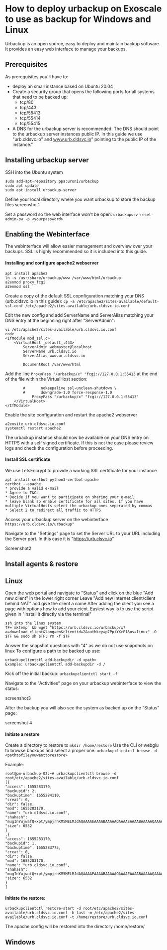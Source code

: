 # How to deploy urbackup on Exoscale to use as backup for Windows and Linux

Urbackup is an open source, easy to deploy and maintain backup software. It provides an easy web interface to manage your backups.

## Prerequisites
As prerequisites you'll have to:
* deploy an small instance based on Ubuntu 20.04
* Create a security group that opens the following ports for all systems that need to be backed up:
  * tcp/80
  * tcp/443
  * tcp/55413
  * tcp/55414
  * tcp/55415
* A DNS for the urbackup server is recommended. The DNS should point to the urbackup server instances public IP. In this guide we use "urb.cldsvc.io" and www.urb.cldsvc.io" pointing to the public IP of the instance."

## Installing urbackup server
SSH into the Ubuntu system
``` 
sudo add-apt-repository ppa:uroni/urbackup  
sudo apt update  
sudo apt install urbackup-server
```

Define your local directory where you want urbackup to store the backup files
screenshot1

Set a password so the web interface won't be open:
`urbackupsrv reset-admin-pw -p <yourpassword>`

## Enabling the Webinterface
The webinterface will allow easier management and overview over your backups. SSL is highly recommended so it is included into this guide.
  
#### Installing and configure apache2 webserver
```
apt install apache2
ln -s /usr/share/urbackup/www /var/www/html/urbackup
a2enmod proxy_fcgi
a2enmod ssl
```
Create a copy of the default SSL copnfiguration matching your DNS (urb.cldsvc.io in this guide):
`cp -a /etc/apache2/sites-available/default-ssl.conf /etc/apache2/sites-available/urb.cldsvc.io.conf`

Edit the new config and add ServerName and ServerAlias matching your DNS entry at the beginning right after "ServerAdmin":
```
vi /etc/apache2/sites-available/urb.cldsvc.io.conf
code
<IfModule mod_ssl.c>
	<VirtualHost _default_:443>
		ServerAdmin webmaster@localhost
		ServerName urb.cldsvc.io
		ServerAlias www.ur.cldsvc.io

		DocumentRoot /var/www/html
```
Add the line `ProxyPass "/urbackup/x" "fcgi://127.0.0.1:55413` at the end of the file within the VirtualHost section:
```
		#		nokeepalive ssl-unclean-shutdown \
		#		downgrade-1.0 force-response-1.0
        	ProxyPass "/urbackup/x" "fcgi://127.0.0.1:55413"
	</VirtualHost>
</IfModule>
```
Enable the site configuration and restart the apache2 webserver
```
a2ensite urb.cldsvc.io.conf
systemctl restart apache2
```
The urbackup instance should now be available on your DNS entry on HTTPS with a self signed certificate. If this is not the case please review logs and check the configuration before proceeding.

#### Install SSL certificate
We use LetsEncrypt to provide a working SSL certificate for your instance
```
apt install certbot python3-certbot-apache
certbot --apache
* provide a valid e-mail
* Agree to T&Cs
* Decide if you want to participate on sharing your e-mail
* leave blank so enable certificate for all sites. If you have multiple VirtualHosts select the urbackup ones seperated by commas
* Select 2 to redirect all traffic to HTTPS
```
 
Access your urbackup server on the webinterface
`https://urb.cldsvc.io/urbackup"`

Navigate to the "Settings" page to set the Server URL to your URL including the Server port. In this case it is "https://urb.clsvc.io"

  Screenshot2
  

## Install agents & restore
  
## Linux
Open the web portal and navigate to "Status" and click on the blue "Add new client" in the lower right corner
Leave "Add new Internet client/client behind NAT" and give the client a name
After adding the client you see a page with options how to add your cient. Easiest way is to use the script given in "Install it directly via the terminal"
```
ssh into the linux system
TF=`mktemp` && wget "https://urb.cldsvc.io/urbackup/x?a=download_client&lang=en&clientid=2&authkey=p7PpiYXrP1&os=linux" -O $TF && sudo sh $TF; rm -f $TF
```
Answer the snapshot questions with "4" as we do not use snapdhots on linux
To configure a path to be backed up use: 
```
urbackupclientctl add-backupdir -d <path>
Example: urbackupclientctl add-backupdir -d /
```
Kick off the initial backup:
`urbackupclientctl start -f`

Navigate to the "Activities" page on your urbackup webinterface to view the status:
  
screenshot3
  
After the backup you will also see the system as backed up on the "Status" page:
  
screenshot 4
  
#### Initiate a restore
Create a directory to restore to
`mkdir /home/restore`
Use the CLI or webgiu to browse backups and select a proper one:
`urbackupclientctl browse -d <pathtofileyouwanttorestore>`

Example: 
```
root@pm-urbackup-02:~# urbackupclientctl browse -d root/etc/apache2/sites-available/urb.cldsvc.io.conf
[{
"access": 1655283170,
"backupid": 2,
"backuptime": 1655284110,
"creat": 0,
"dir": false,
"mod": 1655283170,
"name": "urb.cldsvc.io.conf",
"shahash": "mugInYwjwafQ+xpt/ympjrhKM5MELMJdAQAAAAEAAAABAAAAAQAAAAEAAAABAAAAAQAAAAEAAAABAAAAAQAAAA==",
"size": 6532
}
,{
"access": 1655283170,
"backupid": 1,
"backuptime": 1655283775,
"creat": 0,
"dir": false,
"mod": 1655283170,
"name": "urb.cldsvc.io.conf",
"shahash": "mugInYwjwafQ+xpt/ympjrhKM5MELMJdAQAAAAEAAAABAAAAAQAAAAEAAAABAAAAAQAAAAEAAAABAAAAAQAAAA==",
"size": 6532
}
]
```

#### Initiate the restore:
```
urbackupclientctl restore-start -d root/etc/apache2/sites-available/urb.cldsvc.io.conf -b last -m /etc/apache2/sites-available/urb.cldsvc.io.conf -t /home/restore/urb.cldsvc.io.conf
```
The apache config will be restored into the directory /home/restore/


## Windows



